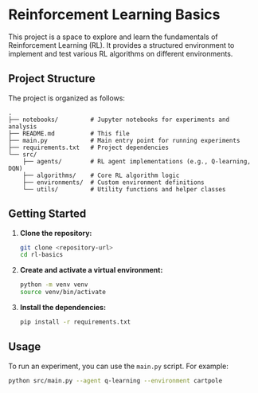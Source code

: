 # Reinforcement Learning Basics

This project is a space to explore and learn the fundamentals of Reinforcement Learning (RL). It provides a structured environment to implement and test various RL algorithms on different environments.

## Project Structure

The project is organized as follows:

```
.
├── notebooks/         # Jupyter notebooks for experiments and analysis
├── README.md          # This file
├── main.py            # Main entry point for running experiments
├── requirements.txt   # Project dependencies
└── src/
    ├── agents/        # RL agent implementations (e.g., Q-learning, DQN)
    ├── algorithms/    # Core RL algorithm logic
    ├── environments/  # Custom environment definitions
    └── utils/         # Utility functions and helper classes
```

## Getting Started

1.  **Clone the repository:**
    ```bash
    git clone <repository-url>
    cd rl-basics
    ```

2.  **Create and activate a virtual environment:**
    ```bash
    python -m venv venv
    source venv/bin/activate
    ```

3.  **Install the dependencies:**
    ```bash
    pip install -r requirements.txt
    ```

## Usage

To run an experiment, you can use the `main.py` script. For example:

```bash
python src/main.py --agent q-learning --environment cartpole
```

